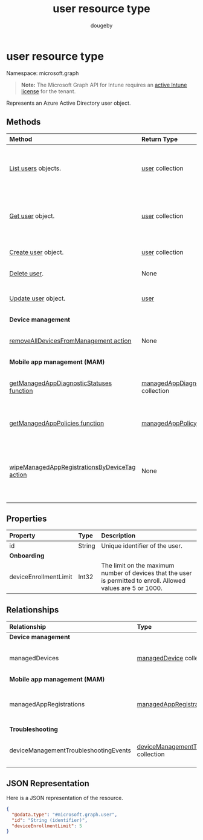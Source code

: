 ﻿---
title: "user resource type"
description: "Represents an Azure Active Directory user object."
author: "dougeby"
localization_priority: Normal
ms.prod: "intune"
doc_type: resourcePageType
---

# user resource type

Namespace: microsoft.graph

> **Note:** The Microsoft Graph API for Intune requires an [active Intune license](https://go.microsoft.com/fwlink/?linkid=839381) for the tenant.

Represents an Azure Active Directory user object.

## Methods

| Method                                                                                                               | Return Type                                                                                    | Description                                                                                  |
| :------------------------------------------------------------------------------------------------------------------- | :--------------------------------------------------------------------------------------------- | :------------------------------------------------------------------------------------------- |
| [List users](../api/intune-shared-user-list.md) objects.                                                             | [user](../resources/intune-shared-user.md) collection                                          | List properties and relationships of the [user](../resources/intune-shared-user.md) objects. |
| [Get user](../api/intune-shared-user-get.md) object.                                                                 | [user](../resources/intune-shared-user.md) collection                                          | Read properties and relationships of the [user](../resources/intune-shared-user.md) object.  |
| [Create user](../api/intune-shared-user-create.md) object.                                                           | [user](../resources/intune-shared-user.md) collection                                          | Create a new [user](../resources/intune-shared-user.md) object.                              |
| [Delete user](../api/intune-shared-user-delete.md).                                                                  | None                                                                                           | Deletes a [user](../resources/intune-shared-user.md).                                        |
| [Update user](../api/intune-shared-user-update.md) object.                                                           | [user](../resources/intune-shared-user.md)                                                     | Update the properties of a [user](../resources/intune-shared-user.md) object.                |
| **Device management**                                                                                                |                                                                                                |                                                                                              |
| [removeAllDevicesFromManagement action](../api/intune-shared-user-removealldevicesfrommanagement.md)                 | None                                                                                           | Retire all devices from management for this user                                             |
| **Mobile app management (MAM)**                                                                                      |                                                                                                |                                                                                              |
| [getManagedAppDiagnosticStatuses function](../api/intune-shared-user-getmanagedappdiagnosticstatuses.md)             | [managedAppDiagnosticStatus](../resources/intune-mam-managedappdiagnosticstatus.md) collection | Gets diagnostics validation status for a given user.                                         |
| [getManagedAppPolicies function](../api/intune-shared-user-getmanagedapppolicies.md)                                 | [managedAppPolicy](../resources/intune-mam-managedapppolicy.md) collection                     | Gets app restrictions for a given user.                                                      |
| [wipeManagedAppRegistrationsByDeviceTag action](../api/intune-shared-user-wipemanagedappregistrationsbydevicetag.md) | None                                                                                           | Issues a wipe operation on an app registration with specified device tag.                    |

## Properties

| Property              | Type   | Description                                                                                                    |
| :-------------------- | :----- | :------------------------------------------------------------------------------------------------------------- |
| id                    | String | Unique identifier of the user.                                                                                 |
| **Onboarding**        |        |                                                                                                                |
| deviceEnrollmentLimit | Int32  | The limit on the maximum number of devices that the user is permitted to enroll. Allowed values are 5 or 1000. |

## Relationships

| Relationship                          | Type                                                                                                                           | Description                                                     |
| :------------------------------------ | :----------------------------------------------------------------------------------------------------------------------------- | :-------------------------------------------------------------- |
| **Device management**                 |                                                                                                                                |                                                                 |
| managedDevices                        | [managedDevice](../resources/intune-devices-manageddevice.md) collection                                                       | The managed devices associated with the user.                   |
| **Mobile app management (MAM)**       |                                                                                                                                |                                                                 |
| managedAppRegistrations               | [managedAppRegistration](../resources/intune-mam-managedappregistration.md) collection                                         | Zero or more managed app registrations that belong to the user. |
| **Troubleshooting**                   |                                                                                                                                |                                                                 |
| deviceManagementTroubleshootingEvents | [deviceManagementTroubleshootingEvent](../resources/intune-troubleshooting-devicemanagementtroubleshootingevent.md) collection | The list of troubleshooting events for this user.               |

## JSON Representation

Here is a JSON representation of the resource.

<!-- {
  "blockType": "resource",
  "baseType": "microsoft.graph.directoryObject",
  "openType": true,
  "@odata.type": "microsoft.graph.user"
}
--> 

```json
{
  "@odata.type": "#microsoft.graph.user",
  "id": "String (identifier)",
  "deviceEnrollmentLimit": 5
}
```

<!-- {
  "type": "#page.annotation",
  "suppressions": [
    "Warning: Resource microsoft.graph.user is defined in multiple files: /api-reference/v1.0/resources/intune_shared_user.md, /api-reference/v1.0/resources/user.md",
  ]
}-->
